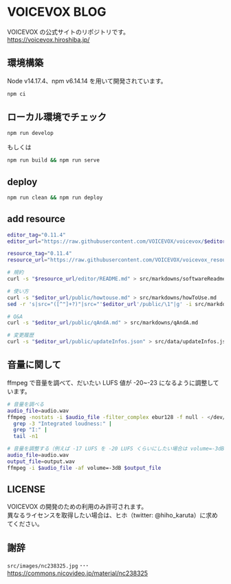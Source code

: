 # VOICEVOX BLOG

VOICEVOX の公式サイトのリポジトリです。  
https://voicevox.hiroshiba.jp/

## 環境構築

Node v14.17.4、npm v6.14.14 を用いて開発されています。

```bash
npm ci
```

## ローカル環境でチェック

```bash
npm run develop
```

もしくは

```bash
npm run build && npm run serve
```

## deploy

```bash
npm run clean && npm run deploy
```

## add resource

```bash
editor_tag="0.11.4"
editor_url="https://raw.githubusercontent.com/VOICEVOX/voicevox/$editor_tag"

resource_tag="0.11.4"
resource_url="https://raw.githubusercontent.com/VOICEVOX/voicevox_resource/$resource_tag"

# 規約
curl -s "$resource_url/editor/README.md" > src/markdowns/softwareReadme.md

# 使い方
curl -s "$editor_url/public/howtouse.md" > src/markdowns/howToUse.md
sed -r 's|src="([^"]+?)"|src="'$editor_url'/public/\1"|g' -i src/markdowns/howToUse.md

# Q&A
curl -s "$editor_url/public/qAndA.md" > src/markdowns/qAndA.md

# 変更履歴
curl -s "$editor_url/public/updateInfos.json" > src/data/updateInfos.json
```

## 音量に関して

ffmpeg で音量を調べて、だいたい LUFS 値が -20~-23 になるように調整しています。

```bash
# 音量を調べる
audio_file=audio.wav
ffmpeg -nostats -i $audio_file -filter_complex ebur128 -f null - </dev/null 2>&1 |
  grep -3 "Integrated loudness:" |
  grep "I:" |
  tail -n1

# 音量を調整する（例えば -17 LUFS を -20 LUFS くらいにしたい場合は volume=-3dB にする）
audio_file=audio.wav
output_file=output.wav
ffmpeg -i $audio_file -af volume=-3dB $output_file
```

## LICENSE

VOICEVOX の開発のための利用のみ許可されます。  
異なるライセンスを取得したい場合は、ヒホ（twitter: @hiho_karuta）に求めてください。

## 謝辞

`src/images/nc238325.jpg` ･･･ https://commons.nicovideo.jp/material/nc238325

